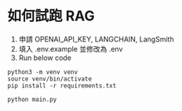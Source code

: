 # 如何試跑 RAG
1. 申請 OPENAI_API_KEY, LANGCHAIN, LangSmith
2. 填入 .env.example 並修改為 .env
2. Run below code
```
python3 -m venv venv
source venv/bin/activate
pip install -r requirements.txt
```
```
python main.py
```